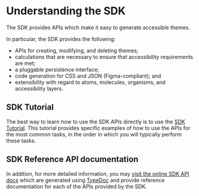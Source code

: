 # Understanding the SDK

The SDK provides APIs which make it easy to generate accessible themes.

In particular, the SDK provides the following:

* APIs for creating, modifying, and deleting themes;
* calculations that are necessary to ensure that accessibility requirements are met;
* a pluggable persistence interface;
* code generation for CSS and JSON (Figma-compliant); and
* extensibility with regard to atoms, molecules, organisms, and accessibility layers.

## SDK Tutorial

The best way to learn how to use the SDK APIs directly is to use the [SDK Tutorial](https://github.com/finos/a11y-theme-builder-sdk/blob/main/TUTORIAL.md#accessibility-theme-builder-sdk-tutorial).  This tutorial provides specific examples of how to use the APIs for the most common tasks, in the order in which you will typically perform these tasks.

## SDK Reference API documentation

In addition, for more detailed information, you may [visit the online SDK API docs](https://finos.github.io/a11y-theme-builder-sdk/modules.html) which are generated using [TypeDoc](TypeDoc) and provide reference documentation for each of the APIs provided by the SDK.